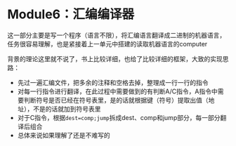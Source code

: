 # Module6：汇编编译器

这一部分主要是写一个程序（语言不限），将汇编语言翻译成二进制的机器语言，任务很容易理解，也是紧接着上一单元中搭建的读取机器语言的computer

背景的理论这里就不说了，书上比较详细，也给了比较详细的框架，大致的实现思路：
* 先过一遍汇编文件，把多余的注释和空格去掉，整理成一行一行的指令
* 对每一行指令进行翻译，在此过程中需要做到的有判断A/C指令，A指令中需要判断符号是否已经在符号表里，是的话就根据键（符号）提取出值（地址），不是的话就加到符号表里
* 对于C指令，根据```dest=comp;jump```拆成dest、comp和jump部分，每一部分翻译后组合
* 总体来说如果理解了还是不难写的

